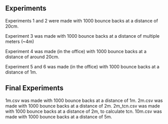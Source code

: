 ## Experiments

Experiments 1 and 2 were made with 1000 bounce backs at a distance of 20cm.

Experiment 3 was made with 1000 bounce backs at a distance of multiple meters (~4m)

Experiment 4 was made (in the office) with 1000 bounce backs at a distance of around 20cm.

Experiment 5 and 6 was made (in the office) with 1000 bounce backs at a distance of 1m.

## Final Experiments

1m.csv was made with 1000 bounce backs at a distance of 1m.
2m.csv was made with 1000 bounce backs at a distance of 2m.
2m_tcn.csv was made with 1000 bounce backs at a distance of 2m, to calculate tcn.
10m.csv was made with 1000 bounce backs at a distance of 5m.
